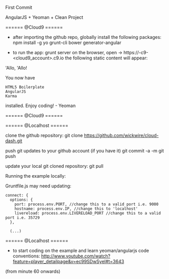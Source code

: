 First Commit

AngularJS + Yeoman + Clean Project

====== @Cloud9 ======

- after importing the github repo, globally install the following packages:
npm install -g yo grunt-cli bower generator-angular

- to run the app:
grunt server
on the browser, open -> https://<project>-c9-<cloud9_account>.c9.io
the following static content will appear:

'Allo, 'Allo!

You now have

    HTML5 Boilerplate
    AngularJS
    Karma

installed.
Enjoy coding! - Yeoman

====== @Cloud9 ======


====== @Localhost ======

clone the github repository:
git clone https://github.com/wickwire/cloud-dash.git

push git updates to your github account (if you have it)
git commit -a -m <message between double quotes>
git push

update your local git cloned repository:
git pull



Running the example locally:

Gruntfile.js may need updating:

    connect: {
      options: {
        port: process.env.PORT, //change this to a valid port i.e. 9000
        hostname: process.env.IP, //change this to 'localhost'
        livereload: process.env.LIVERELOAD_PORT //change this to a valid port i.e. 35729
      },

      (...)

====== @Localhost ======


- to start coding on the example and learn yeoman/angularjs code conventions:
http://www.youtube.com/watch?feature=player_detailpage&v=ec99SDwSyeI#t=3643

(from minute 60 onwards)
